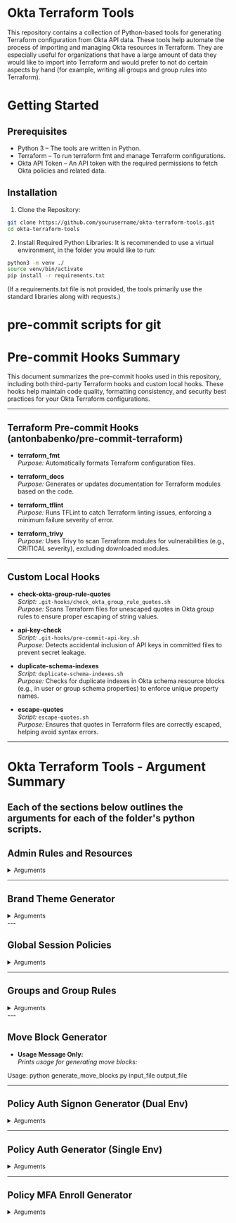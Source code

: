 # Okta Terraform Tools

This repository contains a collection of Python-based tools for generating Terraform configuration from Okta API data. These tools help automate the process of importing and managing Okta resources in Terraform. They are especially useful for organizations that have a large amount of data they would like to import into Terraform and would prefer to not do certain aspects by hand (for example, writing all groups and group rules into Terraform).


# Getting Started

## Prerequisites

- Python 3 – The tools are written in Python.
- Terraform – To run terraform fmt and manage Terraform configurations.
- Okta API Token – An API token with the required permissions to fetch Okta policies and related data.

## Installation

1.	Clone the Repository:
```sh
git clone https://github.com/yourusername/okta-terraform-tools.git
cd okta-terraform-tools
```
2.	Install Required Python Libraries:
It is recommended to use a virtual environment, in the folder you would like to run:
```sh
python3 -m venv ./
source venv/bin/activate
pip install -r requirements.txt
```
(If a requirements.txt file is not provided, the tools primarily use the standard libraries along with requests.)

# pre-commit scripts for git

# Pre-commit Hooks Summary

This document summarizes the pre-commit hooks used in this repository, including both third-party Terraform hooks and custom local hooks. These hooks help maintain code quality, formatting consistency, and security best practices for your Okta Terraform configurations.

---

## Terraform Pre-commit Hooks (antonbabenko/pre-commit-terraform)

- **terraform_fmt**  
  *Purpose:* Automatically formats Terraform configuration files.

- **terraform_docs**  
  *Purpose:* Generates or updates documentation for Terraform modules based on the code.

- **terraform_tflint**  
  *Purpose:* Runs TFLint to catch Terraform linting issues, enforcing a minimum failure severity of error.

- **terraform_trivy**  
  *Purpose:* Uses Trivy to scan Terraform modules for vulnerabilities (e.g., CRITICAL severity), excluding downloaded modules.

---

## Custom Local Hooks

- **check-okta-group-rule-quotes**  
  *Script:* `.git-hooks/check_okta_group_rule_quotes.sh`  
  *Purpose:* Scans Terraform files for unescaped quotes in Okta group rules to ensure proper escaping of string values.

- **api-key-check**  
  *Script:* `.git-hooks/pre-commit-api-key.sh`  
  *Purpose:* Detects accidental inclusion of API keys in committed files to prevent secret leakage.

- **duplicate-schema-indexes**  
  *Script:* `duplicate-schema-indexes.sh`  
  *Purpose:* Checks for duplicate indexes in Okta schema resource blocks (e.g., in user or group schema properties) to enforce unique property names.

- **escape-quotes**  
  *Script:* `escape-quotes.sh`  
  *Purpose:* Ensures that quotes in Terraform files are correctly escaped, helping avoid syntax errors.

---


# Okta Terraform Tools - Argument Summary

Each of the sections below outlines the arguments for each of the folder's python scripts.
---

## Admin Rules and Resources
<details>
  <summary>Arguments</summary>
- **--subdomain** (required)  
  *Okta subdomain (e.g. "mydomain")*

- **--domain-flag**  
  *Choices: "default", "emea", "preview", "gov", "mil" (default: "default")*  
  *Determines the Okta domain suffix.*

- **--api-token** (required)  
  *Okta API token*

- **--output-prefix**  
  *Prefix for the output Terraform file (default: "okta")*

- **--terraform-format**  
  *Choices: "hcl", "json" (default: "hcl")*  
  *Specifies the output format for Terraform configuration.*

- **--all-groups**  
  *Iterate over all groups to fetch group roles.*

- **--all-users**  
  *Iterate over all users to fetch user roles.*

- **--tf-fmt**  
  *Run `terraform fmt` on the generated file.*
</details>

---

## Brand Theme Generator

<details>
  <summary>Arguments</summary>
- **--preview-subdomain**  
  *Preview subdomain (default: "preview")*

- **--prod-subdomain**  
  *Production subdomain (default: "prod")*

- **--preview-domain-flag**  
  *Preview domain flag (default: "preview")*

- **--prod-domain-flag**  
  *Production domain flag (default: "default")*

- **--preview-full-url**  
  *Preview full URL for Okta API (default: empty)*

- **--prod-full-url**  
  *Production full URL for Okta API (default: empty)*

- **--preview-api-token**  
  *Preview API token (default: empty)*

- **--prod-api-token**  
  *Production API token (default: empty)*

- **--output-file**  
  *Output Terraform file (default: "output.tf")*

- **--terraform-fmt**  
  *Run `terraform fmt` on the generated file.*
</details>
---

## Global Session Policies

<details>
  <summary>Arguments</summary>

- **--preview-subdomain**  
  *Preview subdomain (default: "preview")*

- **--prod-subdomain**  
  *Production subdomain (default: "prod")*

- **--preview-domain-flag**  
  *Preview domain flag (default: "preview")*

- **--prod-domain-flag**  
  *Production domain flag (default: "default")*

- **--preview-full-url**  
  *Preview full URL for Okta API (default: empty)*

- **--prod-full-url**  
  *Production full URL for Okta API (default: empty)*

- **--preview-api-token**  
  *Preview API token (default: empty)*

- **--prod-api-token**  
  *Production API token (default: empty)*

- **--prod-env**  
  *Environment prefix for production resources (e.g., "prod") (default: "prod")*

- **--preview-env**  
  *Environment prefix for preview resources (e.g., "test") (default: "preview")*

- **--output-file**  
  *Output Terraform file (default: "output.tf")*

- **--run-terraform-fmt**  
  *Run `terraform fmt` on the generated file.*

</details>

---

## Groups and Group Rules

<details>
  <summary>Arguments</summary>

- **--subdomain**  
  *Your Okta subdomain (e.g., "yourcompany")*

- **--domain**  
  *Choices: "default", "emea", "preview", "gov", "mil" (default: "default")*  
  *Selects the Okta domain.*

- **--token**  
  *Okta API token (can also be set via the OKTA_API_TOKEN environment variable)*

- **--groups_output**  
  *Output CSV for Okta Groups (default: "okta_groups_dynamic.csv")*

- **--rules_output**  
  *Output CSV for Okta Group Rules (default: "okta_group_rules.csv")*

- **--prod_groups**  
  *File path for prod_groups CSV*

- **--prod_rules**  
  *File path for prod_rules CSV*

- **--preview_groups**  
  *File path for preview_groups CSV*

- **--preview_rules**  
  *File path for preview_rules CSV*

- **--fetch_okta_groups**  
  *Fetch groups from Okta (type=OKTA_GROUP) and export CSV*

- **--fetch_okta_rules**  
  *Fetch group rules from Okta and export CSV*

- **--generate_tf**  
  *Generate Terraform from CSV data*

</details>
---

## Move Block Generator

- **Usage Message Only:**  
  *Prints usage for generating move blocks:*

Usage: python generate_move_blocks.py input_file output_file

---

## Policy Auth Signon Generator (Dual Env)

<details>
  <summary>Arguments</summary>

- **--dual**  
*Generate files for both preview (test) and production (prod) environments.*

- **--api-token**  
*API token for single environment mode. Ignored in dual mode.*

- **--full-url**  
*Full base URL for the Okta API (single environment).*

- **--subdomain**  
*Your Okta subdomain for single environment (ignored if --full-url is provided).*

- **--domain-flag**  
*Base domain flag for single environment (default: "default"). Options: default, emea, preview, gov, mil. Ignored if --full-url is provided.*

- **--preview-full-url**  
*Full base URL for the preview Okta API (dual mode).*

- **--preview-subdomain**  
*Preview Okta subdomain (dual mode).*

- **--preview-domain-flag**  
*Domain flag for preview environment (default: "preview").*

- **--preview-api-token**  
*API token for the preview environment. If not provided, will look for OKTA_PREVIEW_API_TOKEN in the environment.*

- **--prod-full-url**  
*Full base URL for the production Okta API (dual mode).*

- **--prod-subdomain**  
*Production Okta subdomain (dual mode).*

- **--prod-domain-flag**  
*Domain flag for production environment (default: "default").*

- **--prod-api-token**  
*API token for the production environment. If not provided, will look for OKTA_PROD_API_TOKEN in the environment.*

- **--test**  
*Run in test mode using local JSON files for policies and rules.*

- **--fmt**  
*Run `terraform fmt` on the generated Terraform files after generation.*

</details>

---

## Policy Auth Generator (Single Env)

<details>
  <summary>Arguments</summary>

- **--api-token**  
*Your Okta API token. If not provided, the script will try to read the OKTA_API_TOKEN environment variable.*

- **--subdomain**  
*Your Okta subdomain (e.g., "dev-12345"). Ignored if --full-url is provided.*

- **--domain-flag**  
*Specify the base domain flag (default: "default"). Options: default, emea, preview, gov, mil. Ignored if --full-url is provided.*

- **--full-url**  
*Full base URL for the Okta API. If provided, --subdomain and --domain-flag are ignored.*

- **--test**  
*Run in test mode using local JSON files for policies and rules.*

</details>

---

## Policy MFA Enroll Generator

<details>
  <summary>Arguments</summary>

- **--subdomain**  
*Subdomain for the Okta domain.*

- **--domain**  
*Domain for the Okta domain.*

- **--full-domain**  
*Full domain for the Okta domain (without protocol).*

- **--api-token** (required)  
*Okta API token (without the "SSWS " prefix).*

- **--output** (required)  
*Output file name for the Terraform configuration (e.g., "./policy-password.tf").*

- **--terraform-fmt**  
*Run `terraform fmt` on the generated file after generation.*

<details>

---

## Policy Password Generator

<details>
  <summary>Arguments</summary>

- **--full-domain** (mutually exclusive with --subdomain)  
*Your full Okta domain (e.g., "andrewdoering.okta.com").*

- **--subdomain** (if --full-domain not provided)  
*Your Okta subdomain (e.g., "andrewdoering"). Use with --domain.*

- **--domain**  
*Your Okta domain (e.g., "okta.com"). Required if --subdomain is provided.*

- **--api-token** (required)  
*Okta API token (without the "SSWS " prefix).*

- **--output** (required)  
*Output Terraform file path (e.g., "./policy-password.tf").*

- **--terraform-fmt**  
*Run `terraform fmt` on the generated file after generation.*

</details>

---
